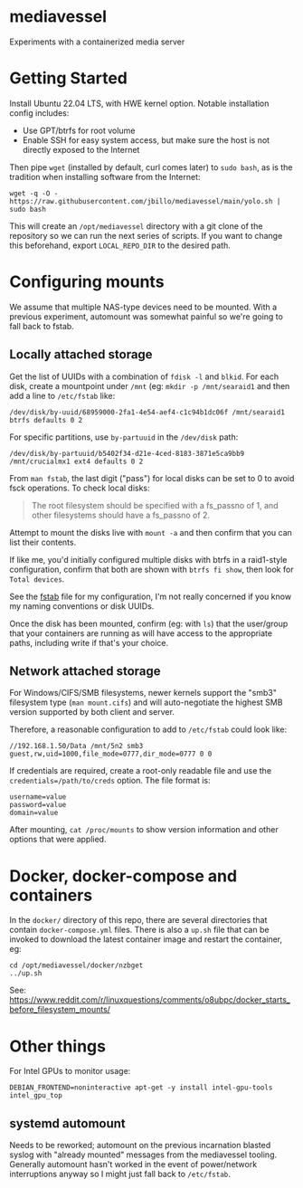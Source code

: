 # mediavessel
Experiments with a containerized media server

# Getting Started
Install Ubuntu 22.04 LTS, with HWE kernel option. Notable installation config includes:
* Use GPT/btrfs for root volume 
* Enable SSH for easy system access, but make sure the host is not directly exposed to the Internet

Then pipe `wget` (installed by default, curl comes later) to `sudo bash`, as is the tradition when installing software from the Internet:

```
wget -q -O - https://raw.githubusercontent.com/jbillo/mediavessel/main/yolo.sh | sudo bash
```

This will create an `/opt/mediavessel` directory with a git clone of the repository so we can run the next series of scripts. If you want to change this beforehand, export `LOCAL_REPO_DIR` to the desired path.

# Configuring mounts
We assume that multiple NAS-type devices need to be mounted. With a previous experiment, automount was somewhat painful so we're going to fall back to fstab.

## Locally attached storage
Get the list of UUIDs with a combination of `fdisk -l` and `blkid`. For each disk, create a mountpoint under `/mnt` (eg: `mkdir -p /mnt/searaid1` and then add a line to `/etc/fstab` like:

```
/dev/disk/by-uuid/68959000-2fa1-4e54-aef4-c1c94b1dc06f /mnt/searaid1 btrfs defaults 0 2
```

For specific partitions, use `by-partuuid` in the `/dev/disk` path:

```
/dev/disk/by-partuuid/b5402f34-d21e-4ced-8183-3871e5ca9bb9 /mnt/crucialmx1 ext4 defaults 0 2
```

From `man fstab`, the last digit ("pass") for local disks can be set to 0 to avoid fsck operations. To check local disks: 

> The root filesystem should be specified with a fs_passno of 1, and other filesystems should have a fs_passno of 2.

Attempt to mount the disks live with `mount -a` and then confirm that you can list their contents.

If like me, you'd initially configured multiple disks with btrfs in a raid1-style configuration, confirm that both are shown with `btrfs fi show`, then look for `Total devices`.

See the [fstab](fstab) file for my configuration, I'm not really concerned if you know my naming conventions or disk UUIDs.

Once the disk has been mounted, confirm (eg: with `ls`) that the user/group that your containers are running as will have access to the appropriate paths, including write if that's your choice.

## Network attached storage

For Windows/CIFS/SMB filesystems, newer kernels support the "smb3" filesystem type (`man mount.cifs`) and will auto-negotiate the highest SMB version supported by both client and server.

Therefore, a reasonable configuration to add to `/etc/fstab` could look like:

```
//192.168.1.50/Data /mnt/5n2 smb3 guest,rw,uid=1000,file_mode=0777,dir_mode=0777 0 0
```

If credentials are required, create a root-only readable file and use the `credentials=/path/to/creds` option. The file format is:

```
username=value
password=value
domain=value
```

After mounting, `cat /proc/mounts` to show version information and other options that were applied.

# Docker, docker-compose and containers

In the `docker/` directory of this repo, there are several directories that contain `docker-compose.yml` files. There is also a `up.sh` file that can be invoked to download the latest container image and restart the container, eg:

```
cd /opt/mediavessel/docker/nzbget
../up.sh
```

See: https://www.reddit.com/r/linuxquestions/comments/o8ubpc/docker_starts_before_filesystem_mounts/

# Other things

For Intel GPUs to monitor usage:

```
DEBIAN_FRONTEND=noninteractive apt-get -y install intel-gpu-tools
intel_gpu_top
```

## systemd automount

Needs to be reworked; automount on the previous incarnation blasted syslog with "already mounted" messages from the mediavessel tooling. Generally automount hasn't worked in the event of power/network interruptions anyway so I might just fall back to `/etc/fstab`.